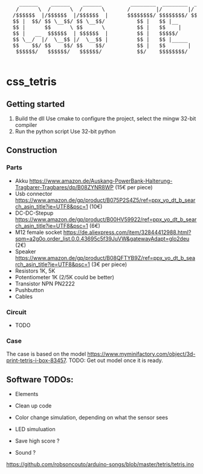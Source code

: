 <pre>    ______    ______    ______         ________  ________  ________  _______   ______   ______  
   /      \  /      \  /      \       /        |/        |/        |/       \ /      | /      \ 
  /$$$$$$  |/$$$$$$  |/$$$$$$  |      $$$$$$$$/ $$$$$$$$/ $$$$$$$$/ $$$$$$$  |$$$$$$/ /$$$$$$  |
  $$ |  $$/ $$ \__$$/ $$ \__$$/          $$ |   $$ |__       $$ |   $$ |__$$ |  $$ |  $$ \__$$/ 
  $$ |      $$      \ $$      \          $$ |   $$    |      $$ |   $$    $$<   $$ |  $$      \ 
  $$ |   __  $$$$$$  | $$$$$$  |         $$ |   $$$$$/       $$ |   $$$$$$$  |  $$ |   $$$$$$  |
  $$ \__/  |/  \__$$ |/  \__$$ |         $$ |   $$ |_____    $$ |   $$ |  $$ | _$$ |_ /  \__$$ |
  $$    $$/ $$    $$/ $$    $$/          $$ |   $$       |   $$ |   $$ |  $$ |/ $$   |$$    $$/ 
   $$$$$$/   $$$$$$/   $$$$$$/           $$/    $$$$$$$$/    $$/    $$/   $$/ $$$$$$/  $$$$$$/  
 </pre>
# css_tetris
## Getting started
1. Build the dll
Use cmake to configure the project, select the mingw 32-bit compiler
2. Run the python script
Use 32-bit python

## Construction
### Parts
- Akku https://www.amazon.de/Auskang-PowerBank-Halterung-Tragbarer-Tragbares/dp/B08ZYNR8WP (15€ per piece)
- Usb connector https://www.amazon.de/gp/product/B075P2S4Z5/ref=ppx_yo_dt_b_search_asin_title?ie=UTF8&psc=1 (10€)
- DC-DC-Stepup https://www.amazon.de/gp/product/B00HV59922/ref=ppx_yo_dt_b_search_asin_title?ie=UTF8&psc=1 (6€)
- M12 female socket https://de.aliexpress.com/item/32844412988.html?spm=a2g0o.order_list.0.0.43695c5f39JuVW&gatewayAdapt=glo2deu (2€)
- Speaker https://www.amazon.de/gp/product/B08QFTYB9Z/ref=ppx_yo_dt_b_search_asin_title?ie=UTF8&psc=1 (3€ per piece)
- Resistors 1K, 5K
- Potentiometer 1K (2/5K could be better)
- Transistor NPN PN2222
- Pushbutton
- Cables

### Circuit
- TODO 

### Case
The case is based on the model https://www.myminifactory.com/object/3d-print-tetris-i-box-83457. TODO: Get out model once it is ready.

## Software TODOs:
- Elements
- Clean up code
- Color change simulation, depending on what the sensor sees
- LED simuluation
- Save high score ?

- Sound ?

https://github.com/robsoncouto/arduino-songs/blob/master/tetris/tetris.ino

